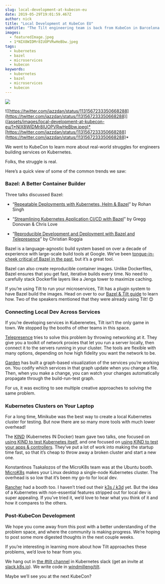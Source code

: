 ```yaml
---
slug: local-development-at-kubecon-eu
date: 2019-05-29T19:01:59.467Z
author: nick
title: "Local Development at KubeCon EU"
subtitle: "The Tilt engineering team is back from KubeCon in Barcelona. Thanks for everyone who visited our booth to press our button!"
images:
  - featuredImage.jpeg
  - 1*NIX8WIDMr8IUOPVRwHeBbw.jpeg
tags:
  - kubernetes
  - bazel
  - microservices
  - kubecon
keywords:
  - kubernetes
  - bazel
  - microservices
  - kubecon
---
```


![](/assets/images/local-development-at-kubecon-eu/1*oZyG3L85wDfz7aCZmmk1ug.jpeg)

![[https://twitter.com/jazzdan/status/1131567233350668288](https://twitter.com/jazzdan/status/1131567233350668288)](/assets/images/local-development-at-kubecon-eu/1*NIX8WIDMr8IUOPVRwHeBbw.jpeg)*[https://twitter.com/jazzdan/status/1131567233350668288](https://twitter.com/jazzdan/status/1131567233350668288)*

We went to KubeCon to learn more about real-world struggles for engineers building services on Kubernetes.

Folks, the struggle is real.

Here’s a quick view of some of the common trends we saw:

### Bazel: A Better Container Builder

Three talks discussed Bazel:

* “[Repeatable Deployments with Kubernetes, Helm & Bazel](https://www.youtube.com/watch?v=T_Oi_CIe164)”
by Rohan Singh

* “[Streamlining Kubernetes Application CI/CD with Bazel](https://www.youtube.com/watch?v=DTvXa-iqrfA)”
by Gregg Donovan & Chris Love

* “[Reproducible Development and Deployment with Bazel and Telepresence](https://www.youtube.com/watch?v=tD0FIlxO1AQ)”
by Christian Roggia

Bazel is a language-agnostic build system based on over a decade of experience with large-scale build tools at Google. We’ve been [tongue-in-cheek critical of Bazel in the past](https://medium.com/windmill-engineering/bazel-is-the-worst-build-system-except-for-all-the-others-b369396a9e26), but it’s a great tool.

Bazel can also create reproducible container images. Unlike Dockerfiles, Bazel ensures that you get fast, iterative builds every time. No need to carefully stack Dockerfile layers like a Jenga tower to maximize caching.

If you’re using Tilt to run your microservices, Tilt has a plugin system to have
Bazel build the images. Head on over to our [Bazel & Tilt guide](https://docs.tilt.dev/integrating_bazel_with_tilt.html) to learn how. Two of the speakers mentioned that they were already using Tilt! 😊

### Connecting Local Dev Across Services

If you’re developing services in Kuberenetes, Tilt isn’t the only game in
town. We stopped by the booths of other teams in this space.

[Telepresence](https://www.telepresence.io/) tries to solve this problem by throwing networking at it. They give you a toolkit of network proxies that let you run a server locally, then connect it to the servers running in your cluster. The tools are flexible with many options, depending on how high fidelity you want the network to be.

[Garden](https://garden.io/) has built a graph-based visualization of the services you’re working
on. You codify which services in that graph update when you change a file. Then, when you make a change, you can watch your changes automatically propagate through the build-run-test graph.

For us, it was exciting to see multiple creative approaches to solving the same
problem.

### Kubernetes Clusters on Your Laptop

For a long time, Minikube was the best way to create a local Kubernetes cluster for testing. But now there are so many more tools with much lower overhead!

The [KIND](https://github.com/kubernetes-sigs/kind) (Kubernetes IN Docker) team gave two talks, one focused on [using KIND to test Kubernetes itself](https://www.youtube.com/watch?v=6m9frvTxK0o), and one focused on [using KIND to test your apps & controllers](https://www.youtube.com/watch?v=8KtmevMFfxA). They’ve put a lot of work into making the startup time fast, so that it’s cheap to throw away a broken cluster and start a new one.

Konstantinos Tsakalozos of the MicroK8s team was at the Ubuntu booth. [MicroK8s](https://microk8s.io/) makes your Linux desktop a single-node Kubernetes cluster. The overhead is so low that it’s been my go-to for local dev.

[Rancher](https://rancher.com/) had a booth too. I haven’t tried out their [k3s / k3d](https://github.com/rancher/k3d) yet. But the idea
of a Kubernetes with non-essential features stripped out for local dev is super
appealing. If you’ve tried it, we’d love to hear what you think of it and how it
compares to the others.

### Post-KubeCon Development

We hope you come away from this post with a better understanding of the problem space, and where the community is making progress. We’re hoping to post some more digested thoughts in the next couple weeks.

If you’re interesting in learning more about how Tilt approaches these problems, we’d love to hear from you.

We hang out in [the #tilt channel](https://kubernetes.slack.com/messages/CESBL84MV/) in Kubernetes slack (get an invite at [slack.k8s.io](https://slack.k8s.io)). We write code in [windmilleng/tilt](https://github.com/windmilleng/tilt).

Maybe we’ll see you at the next KubeCon?
